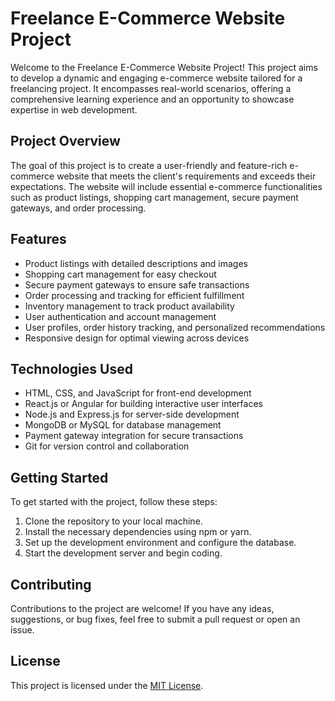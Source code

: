 # Freelance E-Commerce Website Project

Welcome to the Freelance E-Commerce Website Project! This project aims to develop a dynamic and engaging e-commerce website tailored for a freelancing project. It encompasses real-world scenarios, offering a comprehensive learning experience and an opportunity to showcase expertise in web development.

## Project Overview

The goal of this project is to create a user-friendly and feature-rich e-commerce website that meets the client's requirements and exceeds their expectations. The website will include essential e-commerce functionalities such as product listings, shopping cart management, secure payment gateways, and order processing.

## Features

- Product listings with detailed descriptions and images
- Shopping cart management for easy checkout
- Secure payment gateways to ensure safe transactions
- Order processing and tracking for efficient fulfillment
- Inventory management to track product availability
- User authentication and account management
- User profiles, order history tracking, and personalized recommendations
- Responsive design for optimal viewing across devices

## Technologies Used

- HTML, CSS, and JavaScript for front-end development
- React.js or Angular for building interactive user interfaces
- Node.js and Express.js for server-side development
- MongoDB or MySQL for database management
- Payment gateway integration for secure transactions
- Git for version control and collaboration

## Getting Started

To get started with the project, follow these steps:

1. Clone the repository to your local machine.
2. Install the necessary dependencies using npm or yarn.
3. Set up the development environment and configure the database.
4. Start the development server and begin coding.

## Contributing

Contributions to the project are welcome! If you have any ideas, suggestions, or bug fixes, feel free to submit a pull request or open an issue.

## License

This project is licensed under the [MIT License](LICENSE).
